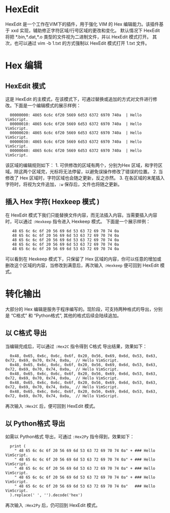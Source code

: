 # HexEdit

HexEdit 是一个工作在VIM下的插件，用于强化 VIM 的 Hex 编辑能力。该插件基于 xxd 实现，辅助修正字符区域/行号区域的更改和变化。
默认情况下 HexEdit 将把 \*.bin,\*.dat,\*.o 类型的文件视为二进制文件，并以 HexEdit 模式打开。 
其次，也可以通过  vim -b 1.txt 的方式强制以 HexEdit 模式打开 1.txt 文件。 

# Hex 编辑  

## HexEdit 模式

这是 HexEdit 的主模式，在该模式下，可通过替换或追加的方式对文件进行修改。下面是一个编辑模式的展示样例：

```
  00000000: 4865 6c6c 6f20 5669 6d53 6372 6970 740a  | Hello VimScript.  
  00000010: 4865 6c6c 6f20 5669 6d53 6372 6970 740a  | Hello VimScript.  
  00000020: 4865 6c6c 6f20 5669 6d53 6372 6970 740a  | Hello VimScript.  
  00000030: 4865 6c6c 6f20 5669 6d53 6372 6970 740a  | Hello VimScript.  
  00000040: 4865 6c6c 6f20 5669 6d53 6372 6970 740a  | Hello VimScript.  
```

该区域的编辑规则如下：
    1. 可供修改的区域有两个，分别为Hex 区域，和字符区域。除这两个区域完，光标将无法停留，以避免误操作修改了错误的位置。
    2. 当修改了 Hex 区域时，字符区域也会随之更新，反之亦然。
    3. 在各区域的末尾插入字符时，将视为文件追加，`:w` 保存后，文件也将随之更新。

## 插入 Hex 字符( Hexkeep 模式 )

在 HexEdit 模式下我们只能替换文件内容，而无法插入内容。当需要插入内容时，可以通过 `:Hexkeep` 指令进入 Hexkeep 模式。 
下面是一个展示样例：

```
   48 65 6c 6c 6f 20 56 69 6d 53 63 72 69 70 74 0a  
   48 65 6c 6c 6f 20 56 69 6d 53 63 72 69 70 74 0a  
   48 65 6c 6c 6f 20 56 69 6d 53 63 72 69 70 74 0a  
   48 65 6c 6c 6f 20 56 69 6d 53 63 72 69 70 74 0a  
   48 65 6c 6c 6f 20 56 69 6d 53 63 72 69 70 74 0a  
```

可以看到在 Hexkeep 模式下，只保留了 Hex 区域的内容，你可以任意的增加或删改这个区域的内容，当修改到满意后，再次输入 `:Hexkeep` 便可回到 HexEdit 模式。

# 转化输出

大部分的 Hex 编辑是服务于程序编写的。现阶段，可支持两种格式的导出，分别是 “C格式” 和 “Python格式”, 其他的格式后续会陆续追加。

## 以 C格式 导出

当编辑完成后，可以通过 `:Hex2C` 指令得到 C格式 导出结果，效果如下：

```
  0x48, 0x65, 0x6c, 0x6c, 0x6f, 0x20, 0x56, 0x69, 0x6d, 0x53, 0x63, 0x72, 0x69, 0x70, 0x74, 0x0a,  // Hello VimScript.  
  0x48, 0x65, 0x6c, 0x6c, 0x6f, 0x20, 0x56, 0x69, 0x6d, 0x53, 0x63, 0x72, 0x69, 0x70, 0x74, 0x0a,  // Hello VimScript.  
  0x48, 0x65, 0x6c, 0x6c, 0x6f, 0x20, 0x56, 0x69, 0x6d, 0x53, 0x63, 0x72, 0x69, 0x70, 0x74, 0x0a,  // Hello VimScript.  
  0x48, 0x65, 0x6c, 0x6c, 0x6f, 0x20, 0x56, 0x69, 0x6d, 0x53, 0x63, 0x72, 0x69, 0x70, 0x74, 0x0a,  // Hello VimScript.  
  0x48, 0x65, 0x6c, 0x6c, 0x6f, 0x20, 0x56, 0x69, 0x6d, 0x53, 0x63, 0x72, 0x69, 0x70, 0x74, 0x0a,  // Hello VimScript.  
```

再次输入 `:Hex2C` 后，便可回到 HexEdit 模式。

## 以 Python格式 导出

如需以 Python格式 导出，可通过 `:Hex2Py` 指令得到，效果如下：

```
  print (  
    " 48 65 6c 6c 6f 20 56 69 6d 53 63 72 69 70 74 0a" + ### Hello VimScript.  
    " 48 65 6c 6c 6f 20 56 69 6d 53 63 72 69 70 74 0a" + ### Hello VimScript.  
    " 48 65 6c 6c 6f 20 56 69 6d 53 63 72 69 70 74 0a" + ### Hello VimScript.  
    " 48 65 6c 6c 6f 20 56 69 6d 53 63 72 69 70 74 0a" + ### Hello VimScript.  
    " 48 65 6c 6c 6f 20 56 69 6d 53 63 72 69 70 74 0a"   ### Hello VimScript.  
  ).replace(' ', '').decode('hex')
```

再次输入 `:Hex2Py` 后，仍可回到 HexEdit 模式。
